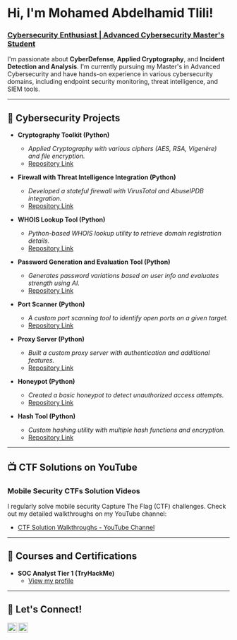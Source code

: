 # Hi, I'm Mohamed Abdelhamid Tlili! 
### [Cybersecurity Enthusiast | Advanced Cybersecurity Master's Student](https://github.com/HamidouTlili)
  
I'm passionate about **CyberDefense**, **Applied Cryptography**, and **Incident Detection and Analysis**. I'm currently pursuing my Master's in Advanced Cybersecurity and have hands-on experience in various cybersecurity domains, including endpoint security monitoring, threat intelligence, and SIEM tools.

---

## 🔐 Cybersecurity Projects

- **Cryptography Toolkit (Python)**
  - *Applied Cryptography with various ciphers (AES, RSA, Vigenère) and file encryption.*
  - [Repository Link](https://github.com/HamidouTlili/hamidou_cryptography_toolkit)

- **Firewall with Threat Intelligence Integration (Python)**
  - *Developed a stateful firewall with VirusTotal and AbuseIPDB integration.*
  - [Repository Link](https://github.com/HamidouTlili/hamidou_firewall)

- **WHOIS Lookup Tool (Python)**
  - *Python-based WHOIS lookup utility to retrieve domain registration details.*
  - [Repository Link](https://github.com/HamidouTlili/hamidou_whois_lookup)

- **Password Generation and Evaluation Tool (Python)**
  - *Generates password variations based on user info and evaluates strength using AI.*
  - [Repository Link](https://github.com/HamidouTlili/hamidoupassgen)

- **Port Scanner (Python)**
  - *A custom port scanning tool to identify open ports on a given target.*
  - [Repository Link](https://github.com/HamidouTlili/scanner)

- **Proxy Server (Python)**
  - *Built a custom proxy server with authentication and additional features.*
  - [Repository Link](https://github.com/HamidouTlili/hamidou_proxy_server)

- **Honeypot (Python)**
  - *Created a basic honeypot to detect unauthorized access attempts.*
  - [Repository Link](https://github.com/HamidouTlili/honeypot)

- **Hash Tool (Python)**
  - *Custom hashing utility with multiple hash functions and encryption.*
  - [Repository Link](https://github.com/HamidouTlili/hamidou_hash_tool)

---

## 📺 CTF Solutions on YouTube
### Mobile Security CTFs Solution Videos
I regularly solve mobile security Capture The Flag (CTF) challenges. Check out my detailed walkthroughs on my YouTube channel:
- [CTF Solution Walkthroughs - YouTube Channel](https://www.youtube.com/@medtlili-kh3fz/videos)

---

## 🌱 Courses and Certifications
- **SOC Analyst Tier 1 (TryHackMe)**
  - [View my profile](https://tryhackme.com/r/p/tlilimohamedabde)

  
---

## 🤝 Let's Connect!

[<img align="left" alt="LinkedIn | Mohamed Tlili" width="22px" src="https://cdn.jsdelivr.net/npm/simple-icons@v3/icons/linkedin.svg" />](https://www.linkedin.com/in/mohamed-abdelhamid-tlili-a77542267/)
[<img align="left" alt="GitHub | HamidouTlili" width="22px" src="https://cdn.jsdelivr.net/npm/simple-icons@v3/icons/github.svg" />](https://github.com/HamidouTlili)
